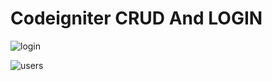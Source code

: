 # Codeigniter CRUD And LOGIN
![login](https://user-images.githubusercontent.com/10851249/89801690-2fcffc80-db39-11ea-93f1-d2f07602f87e.png)

![users](https://user-images.githubusercontent.com/10851249/89801705-365e7400-db39-11ea-9a54-42422f9a1332.png)

